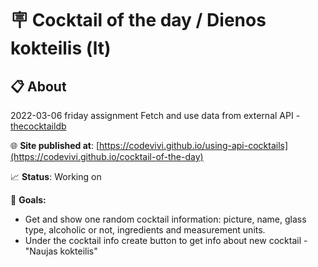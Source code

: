 # 🪧 Cocktail of the day / Dienos kokteilis (lt)

## 📋 About

<!-- ![alt app screenshot](./assets/images/screenshot.png) -->

2022-03-06 friday assignment
Fetch and use data from external API - [thecocktaildb](https://www.thecocktaildb.com/api.php)

🌐 **Site published at**: [https://codevivi.github.io/using-api-cocktails](https://codevivi.github.io/cocktail-of-the-day)

📈 **Status**: Working on

<!-- ⚠️ check/add issues on issues tab -->

🎯 **Goals:**

- Get and show one random cocktail information: picture, name, glass type, alcoholic or not, ingredients and measurement units.
- Under the cocktail info create button to get info about new cocktail - "Naujas kokteilis"

